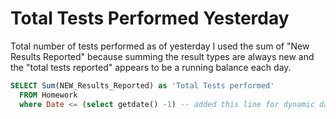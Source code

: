 # Total Tests Performed Yesterday


Total number of tests performed as of yesterday
I used the sum of "New Results Reported" because summing the result types are always new and the "total tests reported" appears to be a running balance each day.


```sql
SELECT Sum(NEW_Results_Reported) as 'Total Tests performed' 
  FROM Homework
  where Date <= (select getdate() -1) -- added this line for dynamic date in SQL reporting
```
